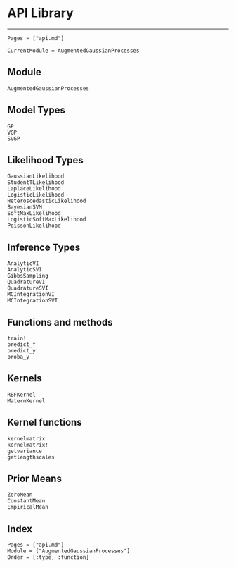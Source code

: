 # API Library

---
```@contents
Pages = ["api.md"]
```

```@meta
CurrentModule = AugmentedGaussianProcesses
```

## Module
```@docs
AugmentedGaussianProcesses
```

## Model Types

```@docs
GP
VGP
SVGP
```

## Likelihood Types

```@docs
GaussianLikelihood
StudentTLikelihood
LaplaceLikelihood
LogisticLikelihood
HeteroscedasticLikelihood
BayesianSVM
SoftMaxLikelihood
LogisticSoftMaxLikelihood
PoissonLikelihood
```

## Inference Types

```@docs
AnalyticVI
AnalyticSVI
GibbsSampling
QuadratureVI
QuadratureSVI
MCIntegrationVI
MCIntegrationSVI
```

## Functions and methods

```@docs
train!
predict_f
predict_y
proba_y
```

## Kernels

```@docs
RBFKernel
MaternKernel
```

## Kernel functions

```@docs
kernelmatrix
kernelmatrix!
getvariance
getlengthscales
```

## Prior Means

```@docs
ZeroMean
ConstantMean
EmpiricalMean
```

## Index

```@index
Pages = ["api.md"]
Module = ["AugmentedGaussianProcesses"]
Order = [:type, :function]
```

